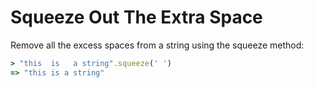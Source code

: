 # Squeeze Out The Extra Space

Remove all the excess spaces from a string using the squeeze method:

```ruby
> "this  is   a string".squeeze(' ')
=> "this is a string"
```
